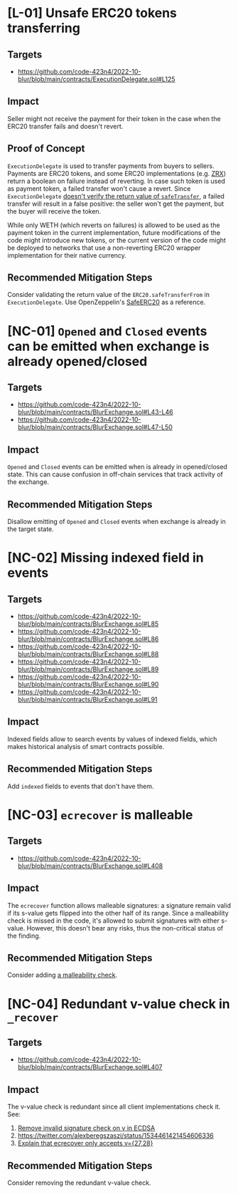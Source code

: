 # [L-01] Unsafe ERC20 tokens transferring
## Targets
- https://github.com/code-423n4/2022-10-blur/blob/main/contracts/ExecutionDelegate.sol#L125
## Impact
Seller might not receive the payment for their token in the case when the ERC20 transfer fails and doesn't revert.
## Proof of Concept
`ExecutionDelegate` is used to transfer payments from buyers to sellers. Payments are ERC20 tokens, and some ERC20
implementations (e.g. [ZRX](https://etherscan.io/address/0xe41d2489571d322189246dafa5ebde1f4699f498#code)) return a
boolean on failure instead of reverting. In case such token is used as payment token, a failed transfer won't cause a
revert. Since `ExecutionDelegate` [doesn't verify the return value of `safeTransfer`](https://github.com/code-423n4/2022-10-blur/blob/main/contracts/ExecutionDelegate.sol#L125),
a failed transfer will result in a false positive: the seller won't get the payment, but the buyer will receive the token.

While only WETH (which reverts on failures) is allowed to be used as the payment token in the current implementation,
future modifications of the code might introduce new tokens, or the current version of the code might be deployed to
networks that use a non-reverting ERC20 wrapper implementation for their native currency.
## Recommended Mitigation Steps
Consider validating the return value of the `ERC20.safeTransferFrom` in `ExecutionDelegate`. Use OpenZeppelin's [SafeERC20](https://github.com/OpenZeppelin/openzeppelin-contracts/blob/master/contracts/token/ERC20/utils/SafeERC20.sol)
as a reference.

# [NC-01] `Opened` and `Closed` events can be emitted when exchange is already opened/closed
## Targets
- https://github.com/code-423n4/2022-10-blur/blob/main/contracts/BlurExchange.sol#L43-L46
- https://github.com/code-423n4/2022-10-blur/blob/main/contracts/BlurExchange.sol#L47-L50
## Impact
`Opened` and `Closed` events can be emitted when is already in opened/closed state. This can cause confusion in off-chain
services that track activity of the exchange.
## Recommended Mitigation Steps
Disallow emitting of `Opened` and `Closed` events when exchange is already in the target state.

# [NC-02] Missing indexed field in events
## Targets
- https://github.com/code-423n4/2022-10-blur/blob/main/contracts/BlurExchange.sol#L85
- https://github.com/code-423n4/2022-10-blur/blob/main/contracts/BlurExchange.sol#L86
- https://github.com/code-423n4/2022-10-blur/blob/main/contracts/BlurExchange.sol#L88
- https://github.com/code-423n4/2022-10-blur/blob/main/contracts/BlurExchange.sol#L89
- https://github.com/code-423n4/2022-10-blur/blob/main/contracts/BlurExchange.sol#L90
- https://github.com/code-423n4/2022-10-blur/blob/main/contracts/BlurExchange.sol#L91
## Impact
Indexed fields allow to search events by values of indexed fields, which makes historical analysis of smart contracts
possible.
## Recommended Mitigation Steps
Add `indexed` fields to events that don't have them.

# [NC-03] `ecrecover` is malleable
## Targets
- https://github.com/code-423n4/2022-10-blur/blob/main/contracts/BlurExchange.sol#L408
## Impact
The `ecrecover` function allows malleable signatures: a signature remain valid if its s-value gets flipped into the other
half of its range. Since a malleability check is missed in the code, it's allowed to submit signatures with either s-value.
However, this doesn't bear any risks, thus the non-critical status of the finding.
## Recommended Mitigation Steps
Consider adding [a malleability check](https://github.com/OpenZeppelin/openzeppelin-contracts/blob/master/contracts/utils/cryptography/ECDSA.sol#L138-L149).

# [NC-04] Redundant v-value check in `_recover`
## Targets
- https://github.com/code-423n4/2022-10-blur/blob/main/contracts/BlurExchange.sol#L407
## Impact
The v-value check is redundant since all client implementations check it. See:
1. [Remove invalid signature check on v in ECDSA](https://github.com/OpenZeppelin/openzeppelin-contracts/issues/3457)
1. https://twitter.com/alexberegszaszi/status/1534461421454606336
1. [Explain that ecrecover only accepts v={27,28}](https://github.com/ethereum/yellowpaper/pull/860)
## Recommended Mitigation Steps
Consider removing the redundant v-value check.